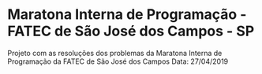 # Maratona Interna de Programação - FATEC de São José dos Campos - SP
Projeto com as resoluções dos problemas da Maratona Interna de Programação da FATEC de São José dos Campos
Data: 27/04/2019
